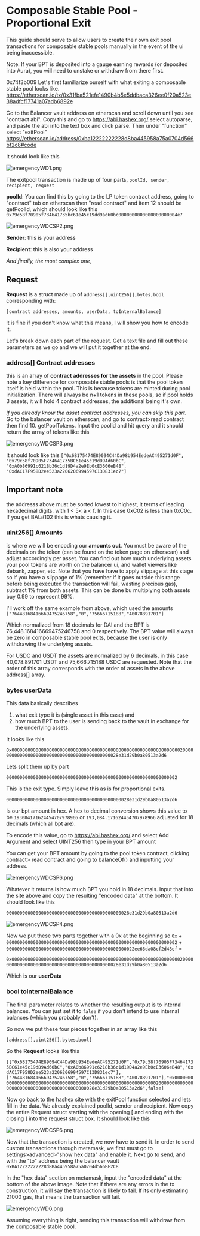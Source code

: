 # Composable Stable Pool - Proportional Exit
This guide should serve to allow users to create their own exit pool transactions for composable stable pools manually in the event of the ui being inaccessible.  

Note: If your BPT is deposited into a gauge earning rewards (or deposited into Aura), you will need to unstake or withdraw from there first. 

0x74f3b009
Let's first familiarize ourself with what exiting a composable stable pool looks like. 
https://etherscan.io/tx/0x31fba521efe1490b4b5e5ddbaca326ee0f20a523e38adfcf17741a07adb6892e

Go to the Balancer vault address on etherscan and scroll down until you see "contract abi".  Copy this and go to https://abi.hashex.org/ select autoparse, and paste the abi into the text box and click parse.  Then under "function" select "exitPool"
https://etherscan.io/address/0xba12222222228d8ba445958a75a0704d566bf2c8#code

It should look like this 

![emergencyWD1.png](/images/emergencyWD1.png)

The exitpool transaction is made up of four parts, `poolId, sender, recipient, request`

**poolId**: You can find this by going to the LP token contract address, going to "contract" tab on etherscan then "read contract" and item 12 should be getPoolId, which should look like this `0x79c58f70905f734641735bc61e45c19dd9ad60bc0000000000000000000004e7`

![emergencyWDCSP2.png](/images/emergencyWDCSP2.png)

**Sender**: this is your address

**Recipient**: this is also your address

*And finally, the most complex one,*  

## **Request** 
**Request** is a struct made up of `address[],uint256[],bytes,bool` corresponding with:

`[contract addresses, amounts, userData, toInternalBalance]`

it is fine if you don't know what this means, I will show you how to encode it. 

Let's break down each part of the request.  Get a text file and fill out these parameters as we go and we will put it together at the end.  

### **address[]** Contract addresses
this is an array of **contract addresses for the assets** in the pool. Please note a key difference for composable stable pools is that the pool token itself is held within the pool. This is because tokens are minted during pool initialization. There will always be n+1 tokens in these pools, so if pool holds 3 assets, it will hold 4 contract addresses, the additional being it's own. 

*If you already know the asset contract addresses, you can skip this part.*
Go to the balancer vault on etherscan, and go to contract>read contract then find 10. getPoolTokens.  Input the poolid and hit query and it should return the array of tokens like this 

![emergencyWDCSP3.png](/images/emergencyWDCSP3.png)

It should look like this 
`["0x6B175474E89094C44Da98b954EedeAC495271d0F",
"0x79c58f70905F734641735BC61e45c19dD9Ad60bC",
"0xA0b86991c6218b36c1d19D4a2e9Eb0cE3606eB48",
"0xdAC17F958D2ee523a2206206994597C13D831ec7"]`

## **Important note** 
the addresss above must be sorted lowest to highest, it terms of leading hexadecimal digits.  with 1 < 5< a < f.  In this case 0xC02 is less than 0xC0c.  If you get BAL#102 this is whats causing it.  

### **uint256[]** Amounts
is where we will be encoding our **amounts out**.  You must be aware of the decimals on the token (can be found on the token page on etherscan) and adjust accordingly per asset.  You can find out how much underlying assets your pool tokens are worth on the balancer ui, and wallet viewers like debank, zapper, etc.  Note that you have have to apply slippage at this stage so if you have a slippage of 1% (remember if it goes outside this range before being executed the transaction will fail, wasting precious gas), subtract 1% from both assets. This can be done bu multiplying both assets buy 0.99 to represent 99%. 

I'll work off the same example from above, which used the amounts 
`["76448168416669475246758","0","75666715188","40078891701"]`

Which normalized from 18 decimals for DAI and the BPT is 76,448.168416669475246758 and 0 respectively. The BPT value will always be zero in composable stable pool exits, because the user is only withdrawing the underlying assets. 

For USDC and USDT the assets are normalized by 6 decimals, in this case 40,078.891701 USDT and 75,666.715188 USDC are requested.  Note that the order of this array corresponds with the order of assets in the above address[] array.

### **bytes** **userData**
This data basically describes 
1. what exit type it is (single asset in this case) and 
2. how much BPT to the user is sending back to the vault in exchange for the underlying assets.

It looks like this

`0x00000000000000000000000000000000000000000000000000000000000000020000000000000000000000000000000000000000000028e31d29b0a80513a2d6`

Lets split them up by part 

`0000000000000000000000000000000000000000000000000000000000000002`

This is the exit type.  Simply leave this as is for proportional exits.  

`0000000000000000000000000000000000000000000028e31d29b0a80513a2d6`

Is our bpt amount in hex.  A hex to decimal conversion shows this value to be `193084171624454707978966` or `193,084.171624454707978966` adjusted for 18 decimals (which all bpt are).

To encode this value, go to https://abi.hashex.org/ and select Add Argument and select UINT256 then type in your BPT amount 

You can get your BPT amount by going to the pool token contract, clicking contract> read contract and going to balanceOf() and inputting your address.  

![emergencyWDCSP6.png](/images/emergencyWDCSP6.png)

Whatever it returns is how much BPT you hold in 18 decimals.  Input that into the site above and copy the resulting "encoded data" at the bottom. It should look like this

`0000000000000000000000000000000000000000000028e31d29b0a80513a2d6`

![emergencyWDCSP4.png](/images/emergencyWDCSP4.png)

Now we put these two parts together with a 0x at the beginning so
`0x` + `0000000000000000000000000000000000000000000000000000000000000002` + `000000000000000000000000000000000000000000000022ee66da08cf2d48ef` = 

`0x00000000000000000000000000000000000000000000000000000000000000020000000000000000000000000000000000000000000028e31d29b0a80513a2d6`

Which is our **userData**

### **bool** toInternalBalance

The final parameter relates to whether the resulting output is to internal balances.  You can just set it to `false` if you don't intend to use internal balances (which you probably don't).

So now we put these four pieces together in an array like this 

`[address[],uint256[],bytes,bool]`

So the **Request** looks like this 

`[["0x6B175474E89094C44Da98b954EedeAC495271d0F","0x79c58f70905F734641735BC61e45c19dD9Ad60bC","0xA0b86991c6218b36c1d19D4a2e9Eb0cE3606eB48","0xdAC17F958D2ee523a2206206994597C13D831ec7"],["76448168416669475246758","0","75666715188","40078891701"],"0x00000000000000000000000000000000000000000000000000000000000000020000000000000000000000000000000000000000000028e31d29b0a80513a2d6",false]`

Now go back to the hashex site with the exitPool function selected and lets fill in the data.  We already explained poolId, sender and recipient.  Now copy the entire Request struct starting with the opening [ and ending with the closing ] into the request struct box.  It should look like this 

![emergencyWDCSP6.png](/images/emergencyWDCSP6.png)

Now that the transaction is created, we now have to send it.  In order to send custom transactions through metamask, we first must go to settings>advanced>"show hex data" and enable it.  Next go to send, and with the "to" address being the balancer vault `0xBA12222222228d8Ba445958a75a0704d566BF2C8`

In the "hex data" section on metamask, input the "encoded data" at the bottom of the above image.  Note that if there are any errors in the tx construction, it will say the transaction is likely to fail.  If its only estimating 21000 gas, that means the transaction will fail.  

![emergencyWD6.png](/images/emergencyWD6.png)

Assuming everything is right, sending this transaction will withdraw from the composable stable pool.  